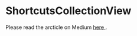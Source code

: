 # ShortcutsCollectionView

Please read the arcticle on Medium <a href = "https://blog.prototypr.io/create-custom-collectionview-like-apples-shortcuts-app-in-code-29b1272347e"> here <a/>.
